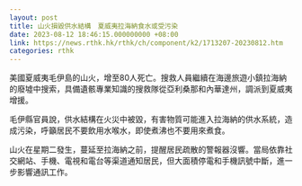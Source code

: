```yaml
---
layout: post
title: 山火損毀供水結構　夏威夷拉海納食水或受污染
date: 2023-08-12 18:46:15.000000000 +08:00
link: https://news.rthk.hk/rthk/ch/component/k2/1713207-20230812.htm
categories: rthk
---
```


美國夏威夷毛伊島的山火，增至80人死亡。搜救人員繼續在海邊旅遊小鎮拉海納的廢墟中搜索，具備遺骸專業知識的搜救隊從亞利桑那和內華達州，調派到夏威夷增援。

毛伊縣官員說，供水結構在火災中被毀，有害物質可能進入拉海納的供水系統，造成污染，呼籲居民不要飲用水喉水，即使煮沸也不要用來煮食。

山火在星期二發生，蔓延至拉海納之前，提醒居民疏散的警報器沒響。當局依靠社交網站、手機、電視和電台等渠道通知居民，但大面積停電和手機訊號中斷，進一步影響通訊工作。
